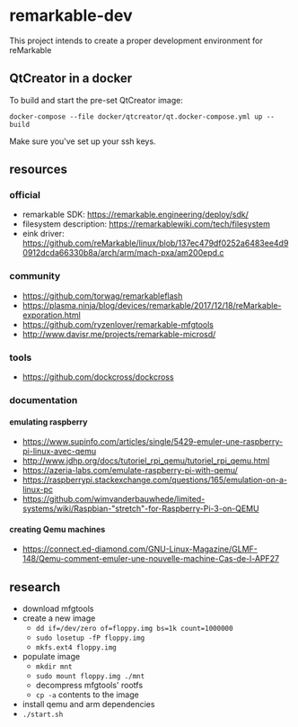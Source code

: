 # remarkable-dev

This project intends to create a proper development environment for reMarkable

## QtCreator in a docker

To build and start the pre-set QtCreator image:

```
docker-compose --file docker/qtcreator/qt.docker-compose.yml up --build
```

Make sure you've set up your ssh keys. 

## resources

### official

- remarkable SDK: https://remarkable.engineering/deploy/sdk/
- filesystem description: https://remarkablewiki.com/tech/filesystem
- eink driver: https://github.com/reMarkable/linux/blob/137ec479df0252a6483ee4d90912dcda66330b8a/arch/arm/mach-pxa/am200epd.c

### community

- https://github.com/torwag/remarkableflash
- https://plasma.ninja/blog/devices/remarkable/2017/12/18/reMarkable-exporation.html
- https://github.com/ryzenlover/remarkable-mfgtools
- http://www.davisr.me/projects/remarkable-microsd/

### tools

- https://github.com/dockcross/dockcross

### documentation

#### emulating raspberry

- https://www.supinfo.com/articles/single/5429-emuler-une-raspberry-pi-linux-avec-qemu
- http://www.jdhp.org/docs/tutoriel_rpi_qemu/tutoriel_rpi_qemu.html
- https://azeria-labs.com/emulate-raspberry-pi-with-qemu/
- https://raspberrypi.stackexchange.com/questions/165/emulation-on-a-linux-pc
- https://github.com/wimvanderbauwhede/limited-systems/wiki/Raspbian-"stretch"-for-Raspberry-Pi-3-on-QEMU

#### creating Qemu machines

- https://connect.ed-diamond.com/GNU-Linux-Magazine/GLMF-148/Qemu-comment-emuler-une-nouvelle-machine-Cas-de-l-APF27

## research

- download mfgtools
- create a new image
  - `dd if=/dev/zero of=floppy.img bs=1k count=1000000`
  - `sudo losetup -fP floppy.img`
  - `mkfs.ext4 floppy.img`
- populate image
  - `mkdir mnt`
  - `sudo mount floppy.img ./mnt`
  - decompress mfgtools' rootfs
  - `cp -a` contents to the image
- install qemu and arm dependencies
- `./start.sh`
